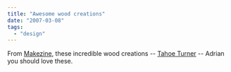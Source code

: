 ```yaml
---
title: "Awesome wood creations"
date: "2007-03-08"
tags: 
  - "design"
---
```


From [Makezine](http://www.Makezine.com), these incredible wood creations -- [Tahoe Turner](http://www.tahoeturner.com/gallery/list.html "Tahoe Turner") -- Adrian you should love these.
